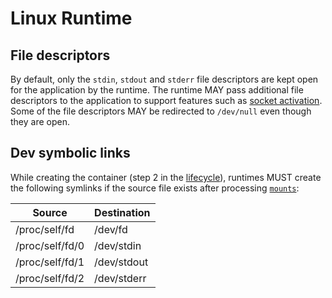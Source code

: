 # <a name="linuxRuntime" />Linux Runtime

## <a name="runtimeLinuxFileDescriptors" />File descriptors

By default, only the `stdin`, `stdout` and `stderr` file descriptors are kept open for the application by the runtime.
The runtime MAY pass additional file descriptors to the application to support features such as [socket activation][socket-activated-containers].
Some of the file descriptors MAY be redirected to `/dev/null` even though they are open.

## <a name="runtimeLinuxDevSymbolicLinks" /> Dev symbolic links

While creating the container (step 2 in the [lifecycle](runtime.md#lifecycle)), runtimes MUST create the following symlinks if the source file exists after processing [`mounts`](config.md#mounts):

|    Source       | Destination |
| --------------- | ----------- |
| /proc/self/fd   | /dev/fd     |
| /proc/self/fd/0 | /dev/stdin  |
| /proc/self/fd/1 | /dev/stdout |
| /proc/self/fd/2 | /dev/stderr |


[socket-activated-containers]: https://0pointer.de/blog/projects/socket-activated-containers.html
